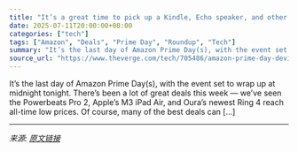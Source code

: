 ```yaml
---
title: "It’s a great time to pick up a Kindle, Echo speaker, and other Amazon devices"
date: 2025-07-11T20:00:00+08:00
categories: ["tech"]
tags: ["Amazon", "Deals", "Prime Day", "Roundup", "Tech"]
summary: "It’s the last day of Amazon Prime Day(s), with the event set to wrap up at midnight tonight. There’s been a lot of great deals this week — we’ve seen the Powerbeats Pro 2, Apple’s M3 iPad Air, and Our"
source_url: "https://www.theverge.com/tech/705486/amazon-prime-day-device-deals-kindles-fire-tv-echo-speakers-sale-2025"
---
```


It’s the last day of Amazon Prime Day(s), with the event set to wrap up at midnight tonight. There’s been a lot of great deals this week — we’ve seen the Powerbeats Pro 2, Apple’s M3 iPad Air, and Oura’s newest Ring 4 reach all-time low prices. Of course, many of the best deals can [&#8230;]

---

*来源: [原文链接](https://www.theverge.com/tech/705486/amazon-prime-day-device-deals-kindles-fire-tv-echo-speakers-sale-2025)*

